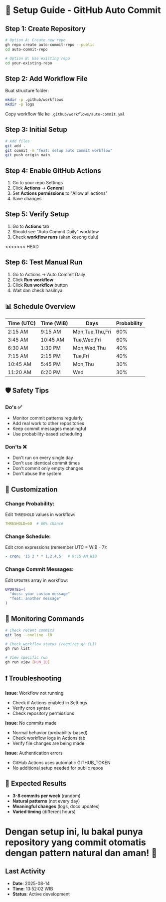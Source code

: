 # 🚀 Setup Guide - GitHub Auto Commit

## Step 1: Create Repository

```bash
# Option A: Create new repo
gh repo create auto-commit-repo --public
cd auto-commit-repo

# Option B: Use existing repo
cd your-existing-repo
```

## Step 2: Add Workflow File

Buat structure folder:
```bash
mkdir -p .github/workflows
mkdir -p logs
```

Copy workflow file ke `.github/workflows/auto-commit.yml`

## Step 3: Initial Setup

```bash
# Add files
git add .
git commit -m "feat: setup auto commit workflow"
git push origin main
```

## Step 4: Enable GitHub Actions

1. Go to your repo Settings
2. Click **Actions** → **General**  
3. Set **Actions permissions** to "Allow all actions"
4. Save changes

## Step 5: Verify Setup

1. Go to **Actions** tab
2. Should see "Auto Commit Daily" workflow
3. Check **workflow runs** (akan kosong dulu)

<<<<<<< HEAD
## Step 6: Test Manual Run

1. Go to Actions → Auto Commit Daily
2. Click **Run workflow** 
3. Click **Run workflow** button
4. Wait dan check hasilnya

## 📊 Schedule Overview

| Time (UTC) | Time (WIB) | Days | Probability |
|------------|------------|------|-------------|
| 2:15 AM    | 9:15 AM    | Mon,Tue,Thu,Fri | 60% |
| 3:45 AM    | 10:45 AM   | Tue,Wed,Fri | 60% |
| 6:30 AM    | 1:30 PM    | Mon,Wed,Thu | 40% |
| 7:15 AM    | 2:15 PM    | Tue,Fri | 40% |
| 10:45 AM   | 5:45 PM    | Mon,Thu | 30% |
| 11:20 AM   | 6:20 PM    | Wed | 30% |

## 🛡️ Safety Tips

### Do's ✅
- Monitor commit patterns regularly
- Add real work to other repositories  
- Keep commit messages meaningful
- Use probability-based scheduling

### Don'ts ❌  
- Don't run on every single day
- Don't use identical commit times
- Don't commit only empty changes
- Don't abuse the system

## 🔧 Customization

### Change Probability:
Edit `THRESHOLD` values in workflow:
```yaml
THRESHOLD=60  # 60% chance
```

### Change Schedule:
Edit cron expressions (remember UTC = WIB - 7):
```yaml
- cron: '15 2 * * 1,2,4,5'  # 9:15 AM WIB
```

### Change Commit Messages:
Edit `UPDATES` array in workflow:
```bash
UPDATES=(
  "docs: your custom message"
  "feat: another message"
)
```

## 📱 Monitoring Commands

```bash
# Check recent commits
git log --oneline -10

# Check workflow status (requires gh CLI)
gh run list

# View specific run
gh run view [RUN_ID]
```

## ❗ Troubleshooting

**Issue**: Workflow not running
- Check if Actions enabled in Settings
- Verify cron syntax
- Check repository permissions

**Issue**: No commits made  
- Normal behavior (probability-based)
- Check workflow logs in Actions tab
- Verify file changes are being made

**Issue**: Authentication errors
- GitHub Actions uses automatic GITHUB_TOKEN
- No additional setup needed for public repos

## 🎯 Expected Results

- **3-8 commits per week** (random)
- **Natural patterns** (not every day)
- **Meaningful changes** (logs, docs updates)
- **Varied timing** (different hours)

Dengan setup ini, lu bakal punya repository yang commit otomatis dengan pattern natural dan aman! 🎉
=======
## Last Activity
- **Date**: 2025-08-14
- **Time**: 13:52:02 WIB
- **Status**: Active development
